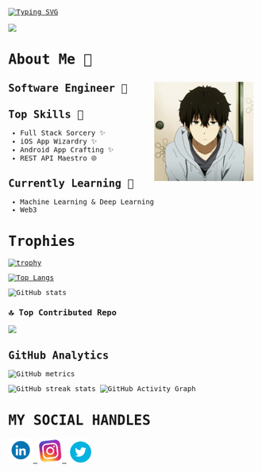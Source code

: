 <samp>

[![Typing SVG](https://readme-typing-svg.demolab.com/?lines=Konnichiwa+I'm+Anshumali+Karna;Welcome+to+my+GitHub+Profile)](https://git.io/typing-svg)

<img align="center" src="https://github-readme-activity-graph.vercel.app/graph?username=anshumalivfx&bg_color=222222&color=ffffff&line=1890ff&point=ffffff&area=true&hide_border=false" />


# About Me 💬

<img height="200" width="200" alt="GIF" align="right" src="Assets/hyouka-anime.gif" style="padding: 10px"/>

## Software Engineer 🤖

## Top Skills 💪
- Full Stack Sorcery ✨
- iOS App Wizardry ✨
- Android App Crafting ✨
- REST API Maestro 🌐

## Currently Learning 📖
- Machine Learning & Deep Learning
- Web3


# Trophies

[![trophy](https://github-profile-trophy.vercel.app/?username=anshumalivfx)](https://github.com/ryo-ma/github-profile-trophy)<br>

<!---[![Top Langs](https://github-readme-stats.vercel.app/api/top-langs/?username=anshumalivfx&hide=javascript,html,css,jupyter%20notebook,makefile&theme=dracula)](https://github.com/anshumalivfx/)--->
[![Top Langs](https://github-readme-stats.vercel.app/api/top-langs/?username=anshumalivfx&hide=javascript,html,css,makefile&layout=donut-vertical&theme=dracula)](https://github.com/anshumalivfx/github-readme-stats)

![GitHub stats](https://github-readme-stats.vercel.app/api?username=anshumalivfx&show_icons=true&count_private=true&theme=dracula)

### 🔝 Top Contributed Repo
![](https://github-contributor-stats.vercel.app/api?username=nwaliaez&limit=5&theme=tokyonight&combine_all_yearly_contributions=true)

## GitHub Analytics

![GitHub metrics](https://metrics.lecoq.io/anshumalivfx)

![GitHub streak stats](https://github-readme-streak-stats.herokuapp.com/?user=anshumalivfx)
![GitHub Activity Graph](https://activity-graph.herokuapp.com/graph?username=anshumalivfx)

# MY SOCIAL HANDLES

<a href="https://www.linkedin.com/in/anshumalikarna/">  
<img src="Assets/ln.gif" style="height: 50px">
</a>
<a href="https://www.instagram.com/anshumalikarna">
<img src="Assets/insta-instagram.gif" style="height: 50px">
</a> 
<a href="https://www.twitter.com/anshumaIi">
<img src="Assets/twitter-bird.gif" style="height: 50px">
<a>
</samp>
